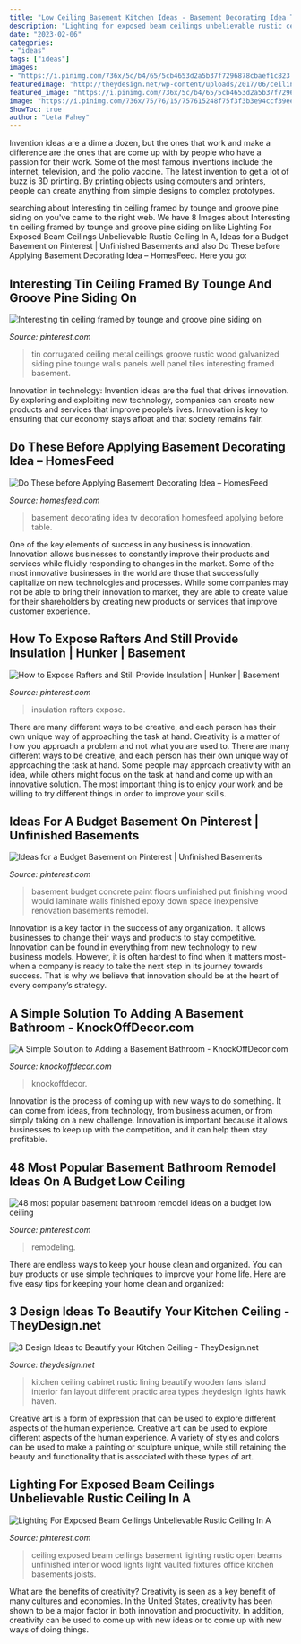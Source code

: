 ```yaml
---
title: "Low Ceiling Basement Kitchen Ideas - Basement Decorating Idea Tv Decoration Homesfeed Applying Before Table"
description: "Lighting for exposed beam ceilings unbelievable rustic ceiling in a"
date: "2023-02-06"
categories:
- "ideas"
tags: ["ideas"]
images:
- "https://i.pinimg.com/736x/5c/b4/65/5cb4653d2a5b37f7296878cbaef1c823.jpg"
featuredImage: "http://theydesign.net/wp-content/uploads/2017/06/ceiling-fan-ceiling-fans-with-lights-different-types-of-kitchen-throughout-kitchen-ceiling-fans-3-design-ideas-to-beautify-your-kitchen-ceiling-1.jpg"
featured_image: "https://i.pinimg.com/736x/5c/b4/65/5cb4653d2a5b37f7296878cbaef1c823.jpg"
image: "https://i.pinimg.com/736x/75/76/15/757615248f75f3f3b3e94ccf39ee8c77.jpg"
ShowToc: true
author: "Leta Fahey"
---
```



Invention ideas are a dime a dozen, but the ones that work and make a difference are the ones that are come up with by people who have a passion for their work. Some of the most famous inventions include the internet, television, and the polio vaccine. The latest invention to get a lot of buzz is 3D printing. By printing objects using computers and printers, people can create anything from simple designs to complex prototypes.

	

		
searching about Interesting tin ceiling framed by tounge and groove pine siding on you've came to the right web. We have 8 Images about Interesting tin ceiling framed by tounge and groove pine siding on like Lighting For Exposed Beam Ceilings Unbelievable Rustic Ceiling In A, Ideas for a Budget Basement on Pinterest | Unfinished Basements and also Do These before Applying Basement Decorating Idea – HomesFeed. Here you go:
		
    
## Interesting Tin Ceiling Framed By Tounge And Groove Pine Siding On

<img loading=lazy src="https://i.pinimg.com/736x/3e/19/71/3e19710f7e00b72ea75560b3fcb0bf11--tin-on-walls-corrugated-tin.jpg?b=t" onerror="this.onerror=null;this.src='https://tse3.mm.bing.net/th?id=OIP.pXPdBAC9qx1rF6wT90raLQHaJ6&amp;pid=15.1';" alt="Interesting tin ceiling framed by tounge and groove pine siding on">

_Source: pinterest.com_

>tin corrugated ceiling metal ceilings groove rustic wood galvanized siding pine tounge walls panels well panel tiles interesting framed basement. 

	

Innovation in technology:
Invention ideas are the fuel that drives innovation. By exploring and exploiting new technology, companies can create new products and services that improve people’s lives. Innovation is key to ensuring that our economy stays afloat and that society remains fair.

    
## Do These Before Applying Basement Decorating Idea – HomesFeed

<img loading=lazy src="https://homesfeed.com/wp-content/uploads/2015/08/Basement-interior-decoration-for-media-room-a-classic-console-table-with-picture-frames-and-table-lamp-on-its-top-a-chair-with-flower-motifs-planted-TV-set.jpg" onerror="this.onerror=null;this.src='https://tse2.mm.bing.net/th?id=OIP.OYpRt8Bbk9RB7XpHZprmkAHaFj&amp;pid=15.1';" alt="Do These before Applying Basement Decorating Idea – HomesFeed">

_Source: homesfeed.com_

>basement decorating idea tv decoration homesfeed applying before table. 

	

One of the key elements of success in any business is innovation. Innovation allows businesses to constantly improve their products and services while fluidly responding to changes in the market. Some of the most innovative businesses in the world are those that successfully capitalize on new technologies and processes. While some companies may not be able to bring their innovation to market, they are able to create value for their shareholders by creating new products or services that improve customer experience.

    
## How To Expose Rafters And Still Provide Insulation | Hunker | Basement

<img loading=lazy src="https://i.pinimg.com/736x/75/76/15/757615248f75f3f3b3e94ccf39ee8c77.jpg" onerror="this.onerror=null;this.src='https://tse1.mm.bing.net/th?id=OIP._OxJL5-ugqItMBYKgMi2cgHaLG&amp;pid=15.1';" alt="How to Expose Rafters and Still Provide Insulation | Hunker | Basement">

_Source: pinterest.com_

>insulation rafters expose. 

	

There are many different ways to be creative, and each person has their own unique way of approaching the task at hand.
Creativity is a matter of how you approach a problem and not what you are used to. There are many different ways to be creative, and each person has their own unique way of approaching the task at hand. Some people may approach creativity with an idea, while others might focus on the task at hand and come up with an innovative solution. The most important thing is to enjoy your work and be willing to try different things in order to improve your skills.

    
## Ideas For A Budget Basement On Pinterest | Unfinished Basements

<img loading=lazy src="https://s-media-cache-ak0.pinimg.com/originals/3c/68/04/3c6804aa4af1c55856463a654d1735fd.jpg" onerror="this.onerror=null;this.src='https://tse1.mm.bing.net/th?id=OIP.mNkpRhi9vmInMDxzzTkufQAAAA&amp;pid=15.1';" alt="Ideas for a Budget Basement on Pinterest | Unfinished Basements">

_Source: pinterest.com_

>basement budget concrete paint floors unfinished put finishing wood would laminate walls finished epoxy down space inexpensive renovation basements remodel. 

	

Innovation is a key factor in the success of any organization. It allows businesses to change their ways and products to stay competitive. Innovation can be found in everything from new technology to new business models. However, it is often hardest to find when it matters most- when a company is ready to take the next step in its journey towards success. That is why we believe that innovation should be at the heart of every company’s strategy.

    
## A Simple Solution To Adding A Basement Bathroom - KnockOffDecor.com

<img loading=lazy src="https://knockoffdecor.com/wp-content/uploads/2017/08/basement-bathroom5.jpg" onerror="this.onerror=null;this.src='https://tse2.mm.bing.net/th?id=OIP.mfl6hHkcZSyFmIZcyB549AHaLH&amp;pid=15.1';" alt="A Simple Solution to Adding a Basement Bathroom - KnockOffDecor.com">

_Source: knockoffdecor.com_

>knockoffdecor. 

	

Innovation is the process of coming up with new ways to do something. It can come from ideas, from technology, from business acumen, or from simply taking on a new challenge. Innovation is important because it allows businesses to keep up with the competition, and it can help them stay profitable.

    
## 48 Most Popular Basement Bathroom Remodel Ideas On A Budget Low Ceiling

<img loading=lazy src="https://i.pinimg.com/736x/5c/b4/65/5cb4653d2a5b37f7296878cbaef1c823.jpg" onerror="this.onerror=null;this.src='https://tse1.mm.bing.net/th?id=OIP.GevrihIV3bunaS_JroyaTgHaLH&amp;pid=15.1';" alt="48 most popular basement bathroom remodel ideas on a budget low ceiling">

_Source: pinterest.com_

>remodeling. 

	

There are endless ways to keep your house clean and organized. You can buy products or use simple techniques to improve your home life. Here are five easy tips for keeping your home clean and organized:

    
## 3 Design Ideas To Beautify Your Kitchen Ceiling - TheyDesign.net

<img loading=lazy src="http://theydesign.net/wp-content/uploads/2017/06/ceiling-fan-ceiling-fans-with-lights-different-types-of-kitchen-throughout-kitchen-ceiling-fans-3-design-ideas-to-beautify-your-kitchen-ceiling-1.jpg" onerror="this.onerror=null;this.src='https://tse3.mm.bing.net/th?id=OIP.htbKEH8IzQBiowLxDkC0lgHaFz&amp;pid=15.1';" alt="3 Design Ideas to Beautify your Kitchen Ceiling - TheyDesign.net">

_Source: theydesign.net_

>kitchen ceiling cabinet rustic lining beautify wooden fans island interior fan layout different practic area types theydesign lights hawk haven. 

	

Creative art is a form of expression that can be used to explore different aspects of the human experience.
Creative art can be used to explore different aspects of the human experience. A variety of styles and colors can be used to make a painting or sculpture unique, while still retaining the beauty and functionality that is associated with these types of art.

    
## Lighting For Exposed Beam Ceilings Unbelievable Rustic Ceiling In A

<img loading=lazy src="https://i.pinimg.com/736x/87/ad/a0/87ada040a51ef7913b9bb94bd4055034.jpg" onerror="this.onerror=null;this.src='https://tse1.mm.bing.net/th?id=OIP.MdB7vmlbkR5RWymHF8rQEAHaFj&amp;pid=15.1';" alt="Lighting For Exposed Beam Ceilings Unbelievable Rustic Ceiling In A">

_Source: pinterest.com_

>ceiling exposed beam ceilings basement lighting rustic open beams unfinished interior wood lights light vaulted fixtures office kitchen basements joists. 

	

What are the benefits of creativity?
Creativity is seen as a key benefit of many cultures and economies. In the United States, creativity has been shown to be a major factor in both innovation and productivity. In addition, creativity can be used to come up with new ideas or to come up with new ways of doing things.

